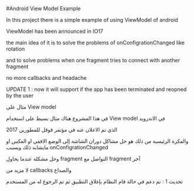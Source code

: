 #Android View Model Example


In this project there is a simple example of using ViewModel of android

ViewModel has been announced in IO17

the main idea of it is to solve the problems of onConfigrationChanged like rotation

and to solve problems when one fragment tries to connect with another fragment

no more callbacks and headache

UPDATE 1 :
now it will support if the app has been terminated and reopned by the user


مثال على View model

في هذا المشروع هناك مثال بسيط على استخدام View model في الاندرويد

الذي تم الاعلان عنه في مؤتمر قوقل للمطورين 2017

والفكرة الرئيسية من ذلك هو حل مشاكل دوران الشاشة إلى الوضع الافقي او العكس او مايشابه ذلك ويسبب onConfigrationChanged 

وحل مشكلة عندما يحاول fragment التواصل مع fragment آخر

لا مزيد من callbacks والصداع

تحديث 1 : 
تم دعم في حالة قام النظام بإغلاق التطبيق ثم تم الرجوع له من المستخدم
